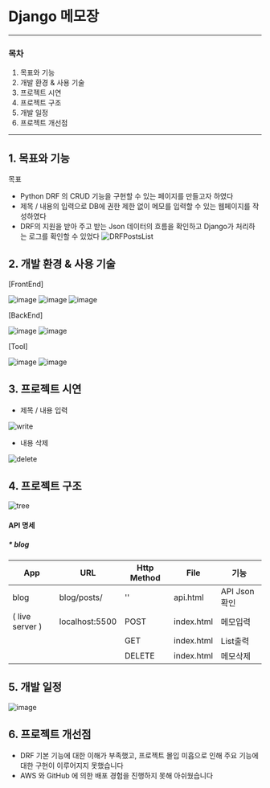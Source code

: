 # Django 메모장 
-------------

### 목차
1. 목표와 기능
2. 개발 환경 & 사용 기술
3. 프로젝트 시연
4. 프로젝트 구조
5. 개발 일정
6. 프로젝트 개선점

-----------------


## 1. 목표와 기능
목표
* Python DRF 의 CRUD 기능을 구현할 수 있는 페이지를 만들고자 하였다
* 제목 / 내용의 입력으로 DB에 권한 제한 없이 메모를 입력할 수 있는 웹페이지를 작성하였다
* DRF의 지원을 받아 주고 받는 Json 데이터의 흐름을 확인하고 Django가 처리하는 로그를 확인할 수 있었다
![DRFPostsList](https://github.com/sk7556/djangoChat/assets/109896609/237070e5-b4c3-4021-860d-f2b6eba2fa91)

## 2. 개발 환경 & 사용 기술
[FrontEnd]

![image](https://github.com/sk7556/djangoChat/assets/109896609/8a02c758-2724-4a6f-83fa-74fb2ed5cac6)
![image](https://github.com/sk7556/djangoChat/assets/109896609/f5ec4aba-16d1-443e-8d31-d785cc37227e)
![image](https://github.com/sk7556/djangoChat/assets/109896609/c522724d-677f-439c-9de0-740a769f1dca)


[BackEnd]

 ![image](https://github.com/sk7556/djangoChat/assets/109896609/a6439836-7e87-4c4e-9135-ea6f5578c028)
![image](https://github.com/sk7556/djangoChat/assets/109896609/22b5d9b2-94f8-4da4-afc7-981ce5389367)

[Tool]

 ![image](https://github.com/sk7556/djangoChat/assets/109896609/cac7225c-de4c-4c43-86ce-ae0adbc7874c)
![image](https://github.com/sk7556/djangoChat/assets/109896609/fc02f169-7e8c-480c-873e-28a7cb27e5fe)

## 3. 프로젝트 시연
* 제목 / 내용 입력

![write](https://github.com/sk7556/djangoChat/assets/109896609/66186474-9d55-4861-b0e3-62c3b4e22ac6)

* 내용 삭제

![delete](https://github.com/sk7556/djangoChat/assets/109896609/6b8eb9d1-a09c-42ec-aeed-245617f73be2)

## 4. 프로젝트 구조

![tree](https://github.com/sk7556/djangoChat/assets/109896609/3ab18ff7-ee6a-442e-8f0e-cf7332c0d898)

#### API 명세

##### * blog
  
| App       | URL                   | Http Method | File | 기능 |
|------------|------------------------|-------------|-----|------|
| blog     | blog/posts/    | '' | api.html | API Json 확인 |
| ( live server )   |  localhost:5500    | POST | index.html | 메모입력 |
|     |     | GET | index.html | List출력 |
|     |     | DELETE | index.html | 메모삭제 |

## 5. 개발 일정
![image](https://github.com/sk7556/djangoChat/assets/109896609/93dbe3ab-8bfd-4a9c-9090-702ddefde4e2)

## 6. 프로젝트 개선점
* DRF 기본 기능에 대한 이해가 부족했고, 프로젝트 몰입 미흡으로 인해 주요 기능에 대한 구현이 이루어지지 못했습니다
* AWS 와 GitHub 에 의한 배포 경험을 진행하지 못해 아쉬웠습니다









